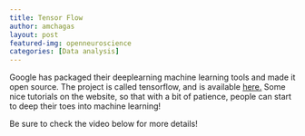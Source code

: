 ```yaml
---
title: Tensor Flow
author: amchagas
layout: post
featured-img: openneuroscience
categories: [Data analysis]
---
```


Google has packaged their deeplearning machine learning tools and made it open source. The project is called tensorflow, and is available [here.](http://www.tensorflow.org) Some nice tutorials on the website, so that with a bit of patience, people can start to deep their toes into machine learning!

Be sure to check the video below for more details!

<span class="embed-youtube" style="text-align:center; display: block;"></span>
